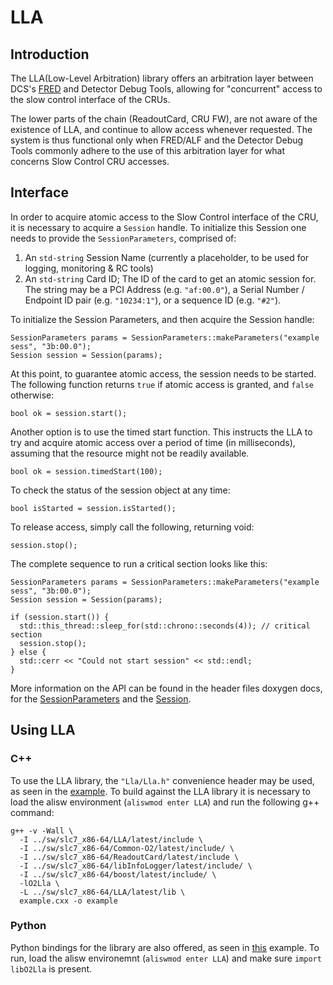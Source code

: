 # LLA

## Introduction
The LLA(Low-Level Arbitration) library offers an arbitration layer between DCS's [FRED](https://gitlab.cern.ch/alialfred/FREDServer) and Detector Debug Tools, allowing for "concurrent" access to the slow control interface of the CRUs.

The lower parts of the chain (ReadoutCard, CRU FW), are not aware of the existence of LLA, and continue to allow access whenever requested. The system is thus functional only when FRED/ALF and the Detector Debug Tools commonly adhere to the use of this arbitration layer for what concerns Slow Control CRU accesses. 

## Interface
In order to acquire atomic access to the Slow Control interface of the CRU, it is necessary to acquire a `Session` handle. To initialize this Session one needs to provide the `SessionParameters`, comprised of:
1) An `std-string` Session Name (currently a placeholder, to be used for logging, monitoring & RC tools)
2) An `std-string` Card ID; The ID of the card to get an atomic session for. The string may be a PCI Address (e.g. `"af:00.0"`), a Serial Number / Endpoint ID pair (e.g. `"10234:1"`), or a sequence ID (e.g. `"#2"`).

To initialize the Session Parameters, and then acquire the Session handle:
```
SessionParameters params = SessionParameters::makeParameters("example sess", "3b:00.0");
Session session = Session(params);
```

At this point, to guarantee atomic access, the session needs to be started. The following function returns `true` if atomic access is granted, and `false` otherwise:
```
bool ok = session.start();
```

Another option is to use the timed start function. This instructs the LLA to try and acquire atomic access over a period of time (in milliseconds), assuming that the resource might not be readily available.
```
bool ok = session.timedStart(100);
```

To check the status of the session object at any time:
```
bool isStarted = session.isStarted();
```

To release access, simply call the following, returning void:
```
session.stop();
```

The complete sequence to run a critical section looks like this:
```
SessionParameters params = SessionParameters::makeParameters("example sess", "3b:00.0");
Session session = Session(params);

if (session.start()) {
  std::this_thread::sleep_for(std::chrono::seconds(4)); // critical section
  session.stop();
} else {
  std::cerr << "Could not start session" << std::endl;
}
```

More information on the API can be found in the header files doxygen docs, for the [SessionParameters](include/Lla/SessionParameters.h) and the [Session](include/Lla/Session.h).

## Using LLA
### C++
To use the LLA library, the `"Lla/Lla.h"` convenience header may be used, as seen in the [example](src/example.cxx). To build against the LLA library it is necessary to load the alisw environment (`aliswmod enter LLA`) and run the following g++ command:

```
g++ -v -Wall \
  -I ../sw/slc7_x86-64/LLA/latest/include \
  -I ../sw/slc7_x86-64/Common-O2/latest/include/ \
  -I ../sw/slc7_x86-64/ReadoutCard/latest/include \
  -I ../sw/slc7_x86-64/libInfoLogger/latest/include/ \
  -I ../sw/slc7_x86-64/boost/latest/include/ \
  -lO2Lla \
  -L ../sw/slc7_x86-64/LLA/latest/lib \
  example.cxx -o example
```

### Python
Python bindings for the library are also offered, as seen in [this](src/example.py) example. To run, load the alisw environemnt (`aliswmod enter LLA`) and make sure `import libO2Lla` is present.
